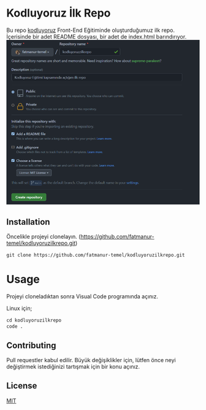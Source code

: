 # Kodluyoruz İlk Repo
Bu repo [kodluyoruz](https://www.kodluyoruz.org/) Front-End Eğitiminde oluşturduğumuz ilk repo. İçerisinde bir adet README dosyası, bir adet de index.html barındırıyor.
![Repo Oluşturma](https://raw.githubusercontent.com/fatmanur-temel/kodluyoruzilkrepo/main/figures/readme.png)

## Installation
Öncelikle projeyi clonelayın. (https://github.com/fatmanur-temel/kodluyoruzilkrepo.git)

```
git clone https://github.com/fatmanur-temel/kodluyoruzilkrepo.git
```

# Usage
Projeyi cloneladıktan sonra Visual Code programında açınız.

Linux için;
```
cd kodluyoruzilkrepo
code .
```

## Contributing
Pull requestler kabul edilir. Büyük değişiklikler için, lütfen önce neyi değiştirmek istediğinizi tartışmak için bir konu açınız.

## License
[MIT](https://choosealicense.com/licenses/mit/)